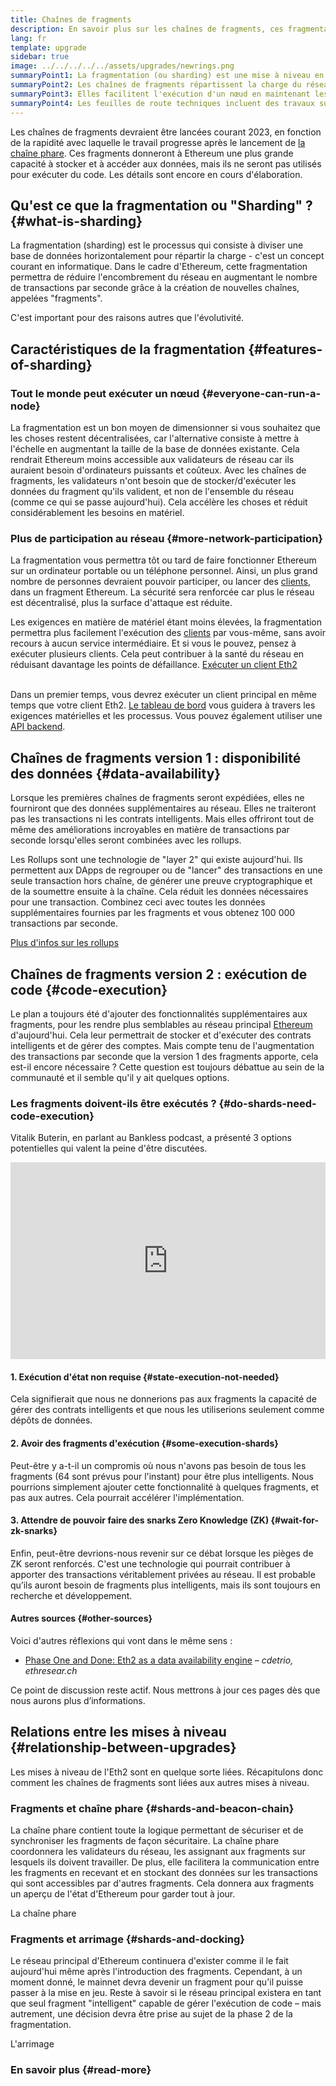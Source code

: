 ```yaml
---
title: Chaînes de fragments
description: En savoir plus sur les chaînes de fragments, ces fragmentations du réseau qui donnent à Ethereum une plus grande capacité de transaction et facilitent son exécution.
lang: fr
template: upgrade
sidebar: true
image: ../../../../../assets/upgrades/newrings.png
summaryPoint1: La fragmentation (ou sharding) est une mise à niveau en plusieurs phases qui améliorera l'évolutivité et la capacité d'Ethereum.
summaryPoint2: Les chaînes de fragments répartissent la charge du réseau sur 64 nouvelles chaînes.
summaryPoint3: Elles facilitent l'exécution d'un nœud en maintenant les exigences matérielles à un niveau faible.
summaryPoint4: Les feuilles de route techniques incluent des travaux sur les chaînes de fragments dans la "Phase 1" et potentiellement la "Phase 2".
---
```


<UpgradeStatus date="~2023">
    Les chaînes de fragments devraient être lancées courant 2023, en fonction de la rapidité avec laquelle le travail progresse après le lancement de <a href="/upgrades/beacon-chain/"> la chaîne phare</a>. Ces fragments donneront à Ethereum une plus grande capacité à stocker et à accéder aux données, mais ils ne seront pas utilisés pour exécuter du code. Les détails sont encore en cours d'élaboration.
</UpgradeStatus>

## Qu'est ce que la fragmentation ou "Sharding" ? {#what-is-sharding}

La fragmentation (sharding) est le processus qui consiste à diviser une base de données horizontalement pour répartir la charge - c'est un concept courant en informatique. Dans le cadre d'Ethereum, cette fragmentation permettra de réduire l'encombrement du réseau en augmentant le nombre de transactions par seconde grâce à la création de nouvelles chaînes, appelées "fragments".

C'est important pour des raisons autres que l'évolutivité.

## Caractéristiques de la fragmentation {#features-of-sharding}

### Tout le monde peut exécuter un nœud {#everyone-can-run-a-node}

La fragmentation est un bon moyen de dimensionner si vous souhaitez que les choses restent décentralisées, car l'alternative consiste à mettre à l'échelle en augmentant la taille de la base de données existante. Cela rendrait Ethereum moins accessible aux validateurs de réseau car ils auraient besoin d'ordinateurs puissants et coûteux. Avec les chaînes de fragments, les validateurs n'ont besoin que de stocker/d'exécuter les données du fragment qu'ils valident, et non de l'ensemble du réseau (comme ce qui se passe aujourd'hui). Cela accélère les choses et réduit considérablement les besoins en matériel.

### Plus de participation au réseau {#more-network-participation}

La fragmentation vous permettra tôt ou tard de faire fonctionner Ethereum sur un ordinateur portable ou un téléphone personnel. Ainsi, un plus grand nombre de personnes devraient pouvoir participer, ou lancer des [clients](/developers/docs/nodes-and-clients/), dans un fragment Ethereum. La sécurité sera renforcée car plus le réseau est décentralisé, plus la surface d'attaque est réduite.

Les exigences en matière de matériel étant moins élevées, la fragmentation permettra plus facilement l'exécution des [clients](/developers/docs/nodes-and-clients/) par vous-même, sans avoir recours à aucun service intermédiaire. Et si vous le pouvez, pensez à exécuter plusieurs clients. Cela peut contribuer à la santé du réseau en réduisant davantage les points de défaillance. [Exécuter un client Eth2](/upgrades/get-involved/)

<br />

<InfoBanner isWarning={true}>
  Dans un premier temps, vous devrez exécuter un client principal en même temps que votre client Eth2. <a href="https://launchpad.ethereum.org" target="_blank">Le tableau de bord</a> vous guidera à travers les exigences matérielles et les processus. Vous pouvez également utiliser une <a href="/developers/docs/apis/backend/#available-libraries">API backend</a>.
</InfoBanner>

## Chaînes de fragments version 1 : disponibilité des données {#data-availability}

Lorsque les premières chaînes de fragments seront expédiées, elles ne fourniront que des données supplémentaires au réseau. Elles ne traiteront pas les transactions ni les contrats intelligents. Mais elles offriront tout de même des améliorations incroyables en matière de transactions par seconde lorsqu'elles seront combinées avec les rollups.

Les Rollups sont une technologie de "layer 2" qui existe aujourd'hui. Ils permettent aux DApps de regrouper ou de "lancer" des transactions en une seule transaction hors chaîne, de générer une preuve cryptographique et de la soumettre ensuite à la chaîne. Cela réduit les données nécessaires pour une transaction. Combinez ceci avec toutes les données supplémentaires fournies par les fragments et vous obtenez 100 000 transactions par seconde.

[Plus d'infos sur les rollups](/developers/docs/layer-2-scaling/)

## Chaînes de fragments version 2 : exécution de code {#code-execution}

Le plan a toujours été d'ajouter des fonctionnalités supplémentaires aux fragments, pour les rendre plus semblables au réseau principal [Ethereum](/glossary/#mainnet) d'aujourd'hui. Cela leur permettrait de stocker et d'exécuter des contrats intelligents et de gérer des comptes. Mais compte tenu de l'augmentation des transactions par seconde que la version 1 des fragments apporte, cela est-il encore nécessaire ? Cette question est toujours débattue au sein de la communauté et il semble qu'il y ait quelques options.

### Les fragments doivent-ils être exécutés ? {#do-shards-need-code-execution}

Vitalik Buterin, en parlant au Bankless podcast, a présenté 3 options potentielles qui valent la peine d'être discutées.

<iframe width="100%" height="315" src="https://www.youtube.com/embed/-R0j5AMUSzA?start=5841" frameborder="0" allow="accelerometer; autoplay; clipboard-write; encrypted-media; gyroscope; picture-in-picture" allowfullscreen mark="crwd-mark"></iframe>

#### 1. Exécution d'état non requise {#state-execution-not-needed}

Cela signifierait que nous ne donnerions pas aux fragments la capacité de gérer des contrats intelligents et que nous les utiliserions seulement comme dépôts de données.

#### 2. Avoir des fragments d'exécution {#some-execution-shards}

Peut-être y a-t-il un compromis où nous n'avons pas besoin de tous les fragments (64 sont prévus pour l'instant) pour être plus intelligents. Nous pourrions simplement ajouter cette fonctionnalité à quelques fragments, et pas aux autres. Cela pourrait accélérer l'implémentation.

#### 3. Attendre de pouvoir faire des snarks Zero Knowledge (ZK) {#wait-for-zk-snarks}

Enfin, peut-être devrions-nous revenir sur ce débat lorsque les pièges de ZK seront renforcés. C'est une technologie qui pourrait contribuer à apporter des transactions véritablement privées au réseau. Il est probable qu’ils auront besoin de fragments plus intelligents, mais ils sont toujours en recherche et développement.

#### Autres sources {#other-sources}

Voici d'autres réflexions qui vont dans le même sens :

- [Phase One and Done: Eth2 as a data availability engine](https://ethresear.ch/t/phase-one-and-done-eth2-as-a-data-availability-engine/5269/8) – _cdetrio, ethresear.ch_

Ce point de discussion reste actif. Nous mettrons à jour ces pages dès que nous aurons plus d’informations.

## Relations entre les mises à niveau {#relationship-between-upgrades}

Les mises à niveau de l'Eth2 sont en quelque sorte liées. Récapitulons donc comment les chaînes de fragments sont liées aux autres mises à niveau.

### Fragments et chaîne phare {#shards-and-beacon-chain}

La chaîne phare contient toute la logique permettant de sécuriser et de synchroniser les fragments de façon sécuritaire. La chaîne phare coordonnera les validateurs du réseau, les assignant aux fragments sur lesquels ils doivent travailler. De plus, elle facilitera la communication entre les fragments en recevant et en stockant des données sur les transactions qui sont accessibles par d'autres fragments. Cela donnera aux fragments un aperçu de l'état d'Ethereum pour garder tout à jour.

<ButtonLink to="/upgrades/beacon-chain/">La chaîne phare</ButtonLink>

### Fragments et arrimage {#shards-and-docking}

Le réseau principal d'Ethereum continuera d'exister comme il le fait aujourd'hui même après l'introduction des fragments. Cependant, à un moment donné, le mainnet devra devenir un fragment pour qu'il puisse passer à la mise en jeu. Reste à savoir si le réseau principal existera en tant que seul fragment "intelligent" capable de gérer l'exécution de code – mais autrement, une décision devra être prise au sujet de la phase 2 de la fragmentation.

<ButtonLink to="/eth2/docking/">L'arrimage</ButtonLink>

<Divider />

### En savoir plus {#read-more}

<EthUpgradeShardChainsList />
